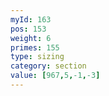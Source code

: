 ```yaml
---
myId: 163
pos: 153
weight: 6
primes: 155
type: sizing
category: section
value: [967,5,-1,-3]
---
```

